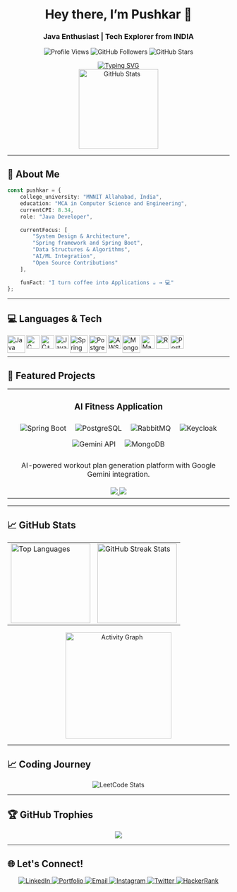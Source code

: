 <h1 align="center">Hey there, I’m Pushkar 👋</h1>
<h3 align="center">Java Enthusiast | Tech Explorer from INDIA</h3>

<p align="center">
  <img src="https://komarev.com/ghpvc/?username=ayush5071&label=Profile%20views&color=brightgreen&style=for-the-badge" alt="Profile Views" />
  <img src="https://img.shields.io/github/followers/PushkarShinde?label=Followers&style=for-the-badge&color=blue" alt="GitHub Followers" />
  <img src="https://img.shields.io/github/stars/PushkarShinde?label=Stars&style=for-the-badge&color=yellow" alt="GitHub Stars" />
</p>

<p align="center">
  <a href="https://github.com/PushkarShinde">
    <img src="https://readme-typing-svg.demolab.com?font=Georgia&size=18&duration=2000&pause=200&multiline=true&width=500&height=80&lines=My+Tech+Stack:;Java+%7C+C+%7C+Cpp+%7C+Spring+%7C+DSA+%7C+SpringBoot;Web+Development+%7C+SQL+%7C+NoSQL+%7C+MongoDB" alt="Typing SVG" />
  </a>
  <br/>
  <a href="https://github.com/PushkarShinde">
      <img height="180em" src="https://github-stats-alpha.vercel.app/api?username=PushkarShinde&cc=22272e&tc=37BCF6&ic=fff&bc=0000" alt="GitHub Stats" />
  </a>
</p>

---

## 🎯 About Me

```typescript
const pushkar = {
    college_university: "MNNIT Allahabad, India",
    education: "MCA in Computer Science and Engineering",
    currentCPI: 8.34,
    role: "Java Developer",
    
    currentFocus: [
        "System Design & Architecture",
        "Spring framework and Spring Boot", 
        "Data Structures & Algorithms",
        "AI/ML Integration",
        "Open Source Contributions"
    ],
    
    funFact: "I turn coffee into Applications ☕ → 💻"
};
```

---

## 💻 Languages & Tech

<img align="left" alt="Java" width="40px" src="https://cdn.jsdelivr.net/gh/devicons/devicon@latest/icons/java/java-original-wordmark.svg" />
<img align="left" alt="C" width="30px" src="https://cdn.jsdelivr.net/gh/devicons/devicon@latest/icons/c/c-original.svg" />
<img align="left" alt="C++" width="30px" src="https://cdn.jsdelivr.net/gh/devicons/devicon@latest/icons/cplusplus/cplusplus-original.svg" />
<img align="left" alt="JavaScript" width="30px" src="https://cdn.jsdelivr.net/gh/devicons/devicon@latest/icons/javascript/javascript-original.svg" />
<img align="left" alt="Spring" width="40px" src="https://cdn.jsdelivr.net/gh/devicons/devicon@latest/icons/spring/spring-original-wordmark.svg" />
<img align="left" alt="PostgreSQL" width="40px" src="https://cdn.jsdelivr.net/gh/devicons/devicon@latest/icons/postgresql/postgresql-original-wordmark.svg" />
<img align="left" alt="AWS" width="30px" src="https://cdn.jsdelivr.net/gh/devicons/devicon@latest/icons/amazonwebservices/amazonwebservices-original-wordmark.svg" />
<img align="left" alt="MongoDB" width="40px" src="https://cdn.jsdelivr.net/gh/devicons/devicon@latest/icons/mongodb/mongodb-original-wordmark.svg" />
<img align="left" alt="Maven" width="30px" src="https://cdn.jsdelivr.net/gh/devicons/devicon@latest/icons/maven/maven-original.svg" />
<img align="left" alt="R" width="30px" src="https://cdn.jsdelivr.net/gh/devicons/devicon@latest/icons/r/r-original.svg" />
<img align="left" alt="Postman" width="30px" src="https://cdn.jsdelivr.net/gh/devicons/devicon@latest/icons/postman/postman-original.svg" />
<br/><br/>

---

## 🚀 Featured Projects

<div align="center">

<table>
<tr>
<td width="100%">

<h3 align="center">AI Fitness Application</h3>
<div align="center">  
<img style="margin: 8px" src="https://img.shields.io/badge/SpringBoot-6DB33F?style=for-the-badge&logo=springboot&logoColor=white" alt="Spring Boot" />
<img style="margin: 8px" src="https://img.shields.io/badge/PostgreSQL-4169E1?style=for-the-badge&logo=postgresql&logoColor=white" alt="PostgreSQL" />
<img style="margin: 8px" src="https://img.shields.io/badge/RabbitMQ-FF6600?style=for-the-badge&logo=rabbitmq&logoColor=white" alt="RabbitMQ" />
<img style="margin: 8px" src="https://img.shields.io/badge/Keycloak-0075A8?style=for-the-badge&logo=keycloak&logoColor=white" alt="Keycloak" />
<img style="margin: 8px" src="https://img.shields.io/badge/Gemini%20API-4285F4?style=for-the-badge&logo=google&logoColor=white" alt="Gemini API" />
<img style="margin: 8px" src="https://img.shields.io/badge/MongoDB-4EA94B?style=for-the-badge&logo=mongodb&logoColor=white" alt="MongoDB" />
<br><br>
AI-powered workout plan generation platform with Google Gemini integration.
<br><br>
<a href="https://github.com/PushkarShinde/AI-Fitness-App" target="_blank">
<img src="https://img.shields.io/badge/Code-000000?style=for-the-badge&logo=github&logoColor=white"/>
</a>
<a href="" target="_blank"> <!--Add the hosted link here-->
<img src="https://img.shields.io/badge/Live-000000?style=for-the-badge&logo=vercel&logoColor=white"/>
</a>
</div>

<!--
</td>
<td width="50%">

<h3 align="center">🎓 Quants EdTech Platform</h3>
<div align="center">
<img style="margin: 10px" src="https://img.shields.io/badge/React-20232A?style=for-the-badge&logo=react&logoColor=61DAFB" alt="React" />
<img style="margin: 10px" src="https://img.shields.io/badge/Express.js-404D59?style=for-the-badge&logo=express&logoColor=white" alt="Express" />
<img style="margin: 10px" src="https://img.shields.io/badge/MongoDB-4EA94B?style=for-the-badge&logo=mongodb&logoColor=white" alt="MongoDB" />
<br><br>
Full-stack EdTech platform with AI interviews, roadmaps, blogs, and real-time features. Integrated Gemini AI for mock interviews.
<br><br>
<a href="https://github.com/Ayush5071/quantsprogrammer" target="_blank">
<img src="https://img.shields.io/badge/Code-000000?style=for-the-badge&logo=github&logoColor=white"/>
</a>
<a href="https://quantsprogrammer.vercel.app" target="_blank">
<img src="https://img.shields.io/badge/Live-000000?style=for-the-badge&logo=vercel&logoColor=white"/>
</a>
</div>

</td>
-->

</tr>
</table>

</div>

---

## 📈 GitHub Stats

<table align="center">
  <tr>
    <td>
      <!-- GitHub Top Languages -->
      <img height="180em" src="https://github-readme-stats.vercel.app/api/top-langs/?username=PushkarShinde&layout=compact&title_color=37BCF6&text_color=ffffff&bg_color=22272e" alt="Top Languages" />
    </td>
    <td>
     <!-- GitHub Streak -->
      <img height="180em" src="https://github-readme-streak-stats.herokuapp.com?user=PushkarShinde&theme=dark&background=22272e&ring=37BCF6&fire=37BCF6&currStreakLabel=ffffff&currStreakNum=ffffff&sideNums=ffffff&sideLabels=ffffff&dates=ffffff.svg" alt="GitHub Streak Stats" />
    </td>
  </tr>
</table>

<div align="center">
<img height="240em" src="https://github-readme-activity-graph.vercel.app/graph?username=PushkarShinde&theme=react-dark&bg_color=20232a&hide_border=true" alt="Activity Graph"/>
</div>

---

## 📈 Coding Journey

<div align="center">

<img src="https://leetcard.jacoblin.cool/PushkarShinde?theme=dark&font=Fira%20Code&hide_border=true&ext=contest" alt="LeetCode Stats"/>

</div>

<!--

## 🐍 Contribution Snake

<picture>
  <source media="(prefers-color-scheme: dark)" srcset="https://raw.githubusercontent.com/PushkarShinde/PushkarShinde/output/github-contribution-grid-snake-dark.svg" />
  <source media="(prefers-color-scheme: light)" srcset="https://raw.githubusercontent.com/PushkarShinde/PushkarShinde/output/github-contribution-grid-snake.svg" />
  <img alt="Contribution Snake" src="https://raw.githubusercontent.com/PushkarShinde/PushkarShinde/output/github-contribution-grid-snake.svg" />
</picture>
-->
---

## 🏆 GitHub Trophies

<p align="center">
  <img src="https://github-profile-trophy.vercel.app/?username=PushkarShinde&theme=gruvbox&column=6&margin-w=10&margin-h=15" />
</p>

---

## 🌐 Let's Connect!

<div align="center">

<a href="https://www.linkedin.com/in/pushkar-shinde-636973221/" target="_blank">
<img src="https://img.shields.io/badge/LinkedIn-0077B5?style=for-the-badge&logo=linkedin&logoColor=white" alt="LinkedIn"/>
</a>
<a href="" target="_blank"> <!--Add portfolio website link here-->
<img src="https://img.shields.io/badge/Portfolio-000000?style=for-the-badge&logo=vercel&logoColor=white" alt="Portfolio"/>
</a>
<a href="mailto:pushkarshinde249@gmail.com" target="_blank">
<img src="https://img.shields.io/badge/Email-D14836?style=for-the-badge&logo=gmail&logoColor=white" alt="Email"/>
</a>
<a href="https://www.instagram.com/pushkarshinde__/" target="_blank">
<img src="https://img.shields.io/badge/Instagram-E4405F?style=for-the-badge&logo=instagram&logoColor=white" alt="Instagram"/>
</a>
<a href="https://twitter.com/PushkarShinde16" target="_blank">
<img src="https://img.shields.io/badge/Twitter-%231DA1F2.svg?style=for-the-badge&logo=twitter&logoColor=white" alt="Twitter">
</a>
<a href="https://www.hackerrank.com/profile/pushkarshinde249" target="_blank">
<img src="https://img.shields.io/badge/HackerRank-2EC866?style=for-the-badge&logo=hackerrank&logoColor=white" alt="HackerRank"/>
</a>

</div>

<!-- Hidden Profile Links -->

[website]: https://www.novypro.com/profile_projects/pushkarshinde
[twitter]: https://twitter.com/PushkarShinde16
[linkedin]: https://www.linkedin.com/in/pushkar-shinde-636973221/
[youtube]: #
[course]: #
